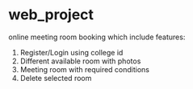 # web_project
online meeting room booking which include features:
1. Register/Login using college id
2. Different available room with photos
3. Meeting room with required conditions
4. Delete selected room
